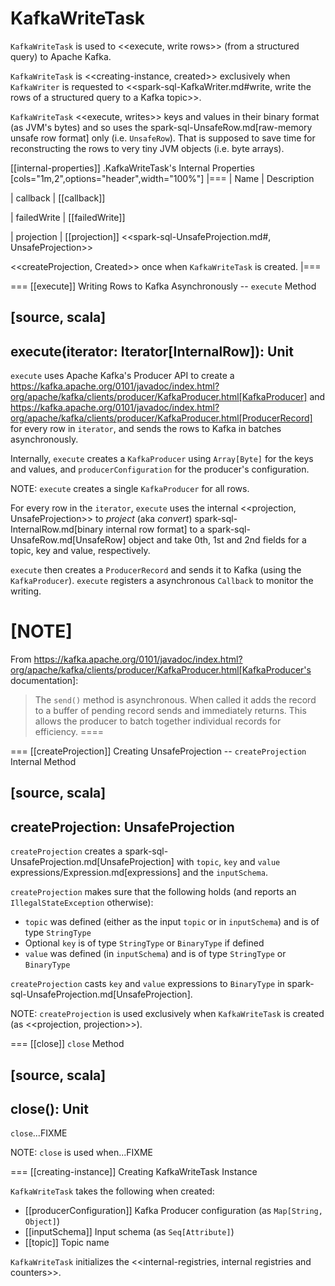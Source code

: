 # KafkaWriteTask

`KafkaWriteTask` is used to <<execute, write rows>> (from a structured query) to Apache Kafka.

`KafkaWriteTask` is <<creating-instance, created>> exclusively when `KafkaWriter` is requested to <<spark-sql-KafkaWriter.md#write, write the rows of a structured query to a Kafka topic>>.

`KafkaWriteTask` <<execute, writes>> keys and values in their binary format (as JVM's bytes) and so uses the spark-sql-UnsafeRow.md[raw-memory unsafe row format] only (i.e. `UnsafeRow`). That is supposed to save time for reconstructing the rows to very tiny JVM objects (i.e. byte arrays).

[[internal-properties]]
.KafkaWriteTask's Internal Properties
[cols="1m,2",options="header",width="100%"]
|===
| Name
| Description

| callback
| [[callback]]

| failedWrite
| [[failedWrite]]

| projection
| [[projection]] <<spark-sql-UnsafeProjection.md#, UnsafeProjection>>

<<createProjection, Created>> once when `KafkaWriteTask` is created.
|===

=== [[execute]] Writing Rows to Kafka Asynchronously -- `execute` Method

[source, scala]
----
execute(iterator: Iterator[InternalRow]): Unit
----

`execute` uses Apache Kafka's Producer API to create a https://kafka.apache.org/0101/javadoc/index.html?org/apache/kafka/clients/producer/KafkaProducer.html[KafkaProducer] and https://kafka.apache.org/0101/javadoc/index.html?org/apache/kafka/clients/producer/KafkaProducer.html[ProducerRecord] for every row in `iterator`, and sends the rows to Kafka in batches asynchronously.

Internally, `execute` creates a `KafkaProducer` using `Array[Byte]` for the keys and values, and `producerConfiguration` for the producer's configuration.

NOTE: `execute` creates a single `KafkaProducer` for all rows.

For every row in the `iterator`, `execute` uses the internal <<projection, UnsafeProjection>> to _project_ (aka _convert_) spark-sql-InternalRow.md[binary internal row format] to a spark-sql-UnsafeRow.md[UnsafeRow] object and take 0th, 1st and 2nd fields for a topic, key and value, respectively.

`execute` then creates a `ProducerRecord` and sends it to Kafka (using the `KafkaProducer`). `execute` registers a asynchronous `Callback` to monitor the writing.

[NOTE]
====
From https://kafka.apache.org/0101/javadoc/index.html?org/apache/kafka/clients/producer/KafkaProducer.html[KafkaProducer's documentation]:

> The `send()` method is asynchronous. When called it adds the record to a buffer of pending record sends and immediately returns. This allows the producer to batch together individual records for efficiency.
====

=== [[createProjection]] Creating UnsafeProjection -- `createProjection` Internal Method

[source, scala]
----
createProjection: UnsafeProjection
----

`createProjection` creates a spark-sql-UnsafeProjection.md[UnsafeProjection] with `topic`, `key` and `value` expressions/Expression.md[expressions] and the `inputSchema`.

`createProjection` makes sure that the following holds (and reports an `IllegalStateException` otherwise):

* `topic` was defined (either as the input `topic` or in `inputSchema`) and is of type `StringType`
* Optional `key` is of type `StringType` or `BinaryType` if defined
* `value` was defined (in `inputSchema`) and is of type `StringType` or `BinaryType`

`createProjection` casts `key` and `value` expressions to `BinaryType` in spark-sql-UnsafeProjection.md[UnsafeProjection].

NOTE: `createProjection` is used exclusively when `KafkaWriteTask` is created (as <<projection, projection>>).

=== [[close]] `close` Method

[source, scala]
----
close(): Unit
----

`close`...FIXME

NOTE: `close` is used when...FIXME

=== [[creating-instance]] Creating KafkaWriteTask Instance

`KafkaWriteTask` takes the following when created:

* [[producerConfiguration]] Kafka Producer configuration (as `Map[String, Object]`)
* [[inputSchema]] Input schema (as `Seq[Attribute]`)
* [[topic]] Topic name

`KafkaWriteTask` initializes the <<internal-registries, internal registries and counters>>.
